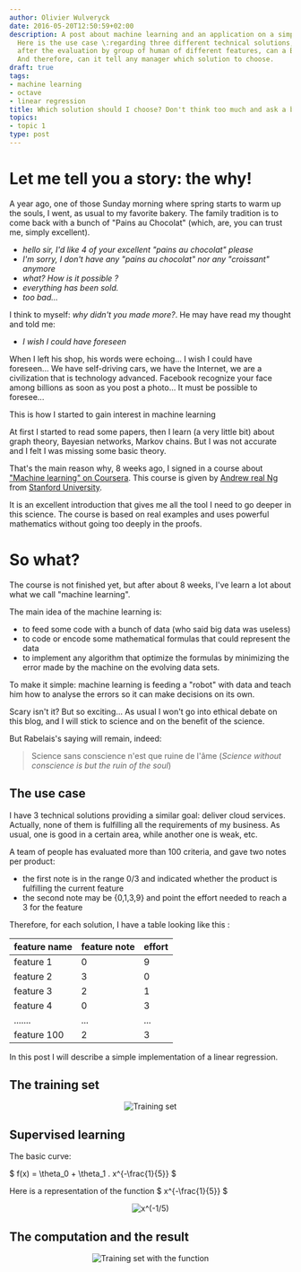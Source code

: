 ```yaml
---
author: Olivier Wulveryck
date: 2016-05-20T12:50:59+02:00
description: A post about machine learning and an application on a simple case I've met in my job. 
  Here is the use case \:regarding three different technical solutions, 
  after the evaluation by group of human of different features, can a Bot "think" on its own and evaluate which one offers then best ratio cost/features.
  And therefore, can it tell any manager which solution to choose.
draft: true
tags:
- machine learning
- octave
- linear regression
title: Which solution should I choose? Don't think too much and ask a bot!
topics:
- topic 1
type: post
---
```


# Let me tell you a story: the why!

A year ago, one of those Sunday morning where spring starts to warm up the souls, I went, as usual to my favorite bakery.
The family tradition is to come back with a bunch of "Pains au Chocolat" (which, are, you can trust me, simply excellent).

- _hello sir, I'd like 4 of your excellent "pains au chocolat" please_
- _I'm sorry, I don't have any "pains au chocolat" nor any "croissant" anymore_
- _what? How is it possible ?_
- _everything has been sold._
- _too bad..._

I think to myself: _why didn't you made more?_. He may have read my thought and told me:

- _I wish I could have foreseen_
 
When I left his shop, his words were echoing... I wish I could have foreseen... We have self-driving cars, we have the Internet, 
we are a civilization that is technology advanced. 
Facebook recognize your face among billions as soon as you post a photo... It must be possible to foresee...

This is how I started to gain interest in machine learning

At first I started to read some papers, then I learn (a very little bit) about graph theory, Bayesian networks, Markov chains.
But I was not accurate and I felt I was missing some basic theory.

That's the main reason why, 8 weeks ago, I signed in a course about ["Machine learning" on Coursera](https://www.coursera.org/learn/machine-learning). 
This course is given by [Andrew real Ng](http://www.andrewng.org/) from [Stanford University](https://www.stanford.edu/).

It is an excellent introduction that gives me all the tool I need to go deeper in this science. The course is based on real examples
and uses powerful mathematics without going too deeply in the proofs.

# So what?

The course is not finished yet, but after about 8 weeks, I've learn a lot about what we call "machine learning".

The main idea of the machine learning is:

* to feed some code with a bunch of data (who said big data was useless)
* to code or encode some mathematical formulas that could represent the data
* to implement any algorithm that optimize the formulas by minimizing the error made by the machine on the evolving data sets.

To make it simple: machine learning is feeding a "robot" with data and teach him how to analyse the errors so it can make decisions on its own.

Scary isn't it? But so exciting... As usual I won't go into ethical debate on this blog, and I will stick to science and on the benefit
of the science.

But Rabelais's saying will remain, indeed:

> Science sans conscience n'est que ruine de l'&acirc;me (_Science without conscience is but the ruin of the soul_)

## The use case

I have 3 technical solutions providing a similar goal: deliver cloud services.
Actually, none of them is fulfilling all the requirements of my business.
As usual, one is good in a certain area, while another one is weak, etc.

A team of people has evaluated more than 100 criteria, and gave two notes per product:

* the first note is in the range 0/3 and indicated whether the product is fulfilling the current feature
* the second note may be {0,1,3,9} and point the effort needed to reach a 3 for the feature

Therefore, for each solution, I have a table looking like this :

| feature  name | feature note  | effort |
|---------------|---------------|--------|
| feature 1     |             0 |      9 |
| feature 2     |             3 |      0 |
| feature 3     |             2 |      1 |
| feature 4     |             0 |      3 |
| .......       |          ...  |    ... |
| feature 100   |             2 |      3 |



In this post I will describe a simple implementation of a linear regression. 




## The training set

<center>
<img class="img-responsive" src="/blog/assets/images/ml/trainingset.jpg" alt="Training set"/> 
</center>

## Supervised learning

The basic curve:

$ f(x) = \theta_0 + \theta_1 . x^{-\frac{1}{5}} $

Here is a representation of the function $ x^{-\frac{1}{5}} $

<center>
<img class="img-responsive" src="/blog/assets/images/ml/x-1_5.jpg" alt="x^(-1/5)"/> 
</center>

## The computation and the result

<center>
<img class="img-responsive" src="/blog/assets/images/ml/trainingset_plot.jpg" alt="Training set with the function"/> 
</center>
